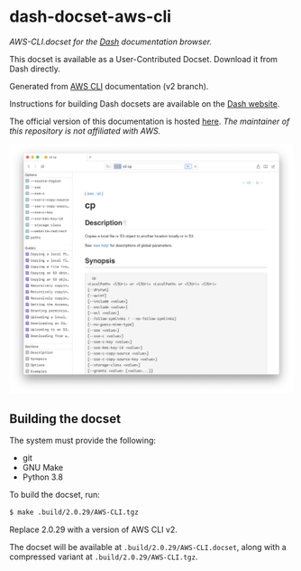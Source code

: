 dash-docset-aws-cli
===================

_AWS-CLI.docset for the [Dash](https://kapeli.com/dash) documentation browser._

This docset is available as a User-Contributed Docset. Download it from Dash directly.

Generated from [AWS CLI](https://github.com/aws/aws-cli) documentation (v2 branch).

Instructions for building Dash docsets are available on the [Dash website](https://kapeli.com/docsets#dashDocset).

The official version of this documentation is hosted [here](https://awscli.amazonaws.com/v2/documentation/api/latest/reference/index.html).
_The maintainer of this repository is not affiliated with AWS._

![Screenshot](static/screenshot.png)

## Building the docset

The system must provide the following:

- git
- GNU Make
- Python 3.8

To build the docset, run:

```bash
$ make .build/2.0.29/AWS-CLI.tgz
```

Replace 2.0.29 with a version of AWS CLI v2. 

The docset will be available at `.build/2.0.29/AWS-CLI.docset`, along with a
compressed variant at `.build/2.0.29/AWS-CLI.tgz`.
